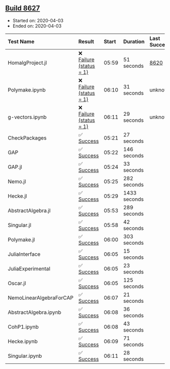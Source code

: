 ## [Build 8627](https://oscarci.mathematik.uni-kl.de/job/oscar/8627/)

* Started on: 2020-04-03
* Ended on: 2020-04-03

| Test Name    | Result | Start | Duration | Last Success | First Failure |
|:-------------|:-------|:------|:---------|:-------------|:--------------|
| HomalgProject.jl | ❌ [Failure (status = 1)](https://oscarci.mathematik.uni-kl.de/job/oscar/8627/artifact/logs/build-8627/HomalgProject.jl.log) | 05:59 | 51 seconds | [8620](https://oscarci.mathematik.uni-kl.de/job/oscar/8620/) | [8621](https://oscarci.mathematik.uni-kl.de/job/oscar/8621/) |
| Polymake.ipynb | ❌ [Failure (status = 1)](https://oscarci.mathematik.uni-kl.de/job/oscar/8627/artifact/logs/build-8627/Polymake.ipynb.log) | 06:10 | 31 seconds | unknown | unknown |
| g-vectors.ipynb | ❌ [Failure (status = 1)](https://oscarci.mathematik.uni-kl.de/job/oscar/8627/artifact/logs/build-8627/g-vectors.ipynb.log) | 06:11 | 29 seconds | unknown | unknown |
| CheckPackages | ✅ [Success](https://oscarci.mathematik.uni-kl.de/job/oscar/8627/artifact/logs/build-8627/CheckPackages.log) | 05:21 | 27 seconds |  |  |
| GAP | ✅ [Success](https://oscarci.mathematik.uni-kl.de/job/oscar/8627/artifact/logs/build-8627/GAP.log) | 05:22 | 146 seconds |  |  |
| GAP.jl | ✅ [Success](https://oscarci.mathematik.uni-kl.de/job/oscar/8627/artifact/logs/build-8627/GAP.jl.log) | 05:24 | 33 seconds |  |  |
| Nemo.jl | ✅ [Success](https://oscarci.mathematik.uni-kl.de/job/oscar/8627/artifact/logs/build-8627/Nemo.jl.log) | 05:25 | 282 seconds |  |  |
| Hecke.jl | ✅ [Success](https://oscarci.mathematik.uni-kl.de/job/oscar/8627/artifact/logs/build-8627/Hecke.jl.log) | 05:29 | 1433 seconds |  |  |
| AbstractAlgebra.jl | ✅ [Success](https://oscarci.mathematik.uni-kl.de/job/oscar/8627/artifact/logs/build-8627/AbstractAlgebra.jl.log) | 05:53 | 289 seconds |  |  |
| Singular.jl | ✅ [Success](https://oscarci.mathematik.uni-kl.de/job/oscar/8627/artifact/logs/build-8627/Singular.jl.log) | 05:58 | 42 seconds |  |  |
| Polymake.jl | ✅ [Success](https://oscarci.mathematik.uni-kl.de/job/oscar/8627/artifact/logs/build-8627/Polymake.jl.log) | 06:00 | 303 seconds |  |  |
| JuliaInterface | ✅ [Success](https://oscarci.mathematik.uni-kl.de/job/oscar/8627/artifact/logs/build-8627/JuliaInterface.log) | 06:05 | 15 seconds |  |  |
| JuliaExperimental | ✅ [Success](https://oscarci.mathematik.uni-kl.de/job/oscar/8627/artifact/logs/build-8627/JuliaExperimental.log) | 06:05 | 23 seconds |  |  |
| Oscar.jl | ✅ [Success](https://oscarci.mathematik.uni-kl.de/job/oscar/8627/artifact/logs/build-8627/Oscar.jl.log) | 06:05 | 125 seconds |  |  |
| NemoLinearAlgebraForCAP | ✅ [Success](https://oscarci.mathematik.uni-kl.de/job/oscar/8627/artifact/logs/build-8627/NemoLinearAlgebraForCAP.log) | 06:07 | 21 seconds |  |  |
| AbstractAlgebra.ipynb | ✅ [Success](https://oscarci.mathematik.uni-kl.de/job/oscar/8627/artifact/logs/build-8627/AbstractAlgebra.ipynb.log) | 06:08 | 36 seconds |  |  |
| CohP1.ipynb | ✅ [Success](https://oscarci.mathematik.uni-kl.de/job/oscar/8627/artifact/logs/build-8627/CohP1.ipynb.log) | 06:08 | 43 seconds |  |  |
| Hecke.ipynb | ✅ [Success](https://oscarci.mathematik.uni-kl.de/job/oscar/8627/artifact/logs/build-8627/Hecke.ipynb.log) | 06:09 | 71 seconds |  |  |
| Singular.ipynb | ✅ [Success](https://oscarci.mathematik.uni-kl.de/job/oscar/8627/artifact/logs/build-8627/Singular.ipynb.log) | 06:11 | 28 seconds |  |  |
